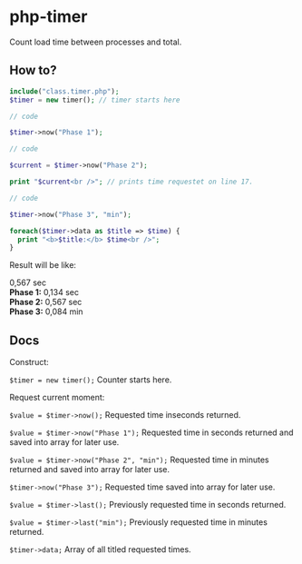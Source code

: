 # php-timer
Count load time between processes and total.

## How to?

```php
include("class.timer.php");
$timer = new timer(); // timer starts here

// code

$timer->now("Phase 1");

// code

$current = $timer->now("Phase 2");

print "$current<br />"; // prints time requestet on line 17.

// code

$timer->now("Phase 3", "min");

foreach($timer->data as $title => $time) {
  print "<b>$title:</b> $time<br />";
}

```

Result will be like:

0,567 sec<br />
**Phase 1:** 0,134 sec<br />
**Phase 2:** 0,567 sec<br />
**Phase 3:** 0,084 min<br />

## Docs

Construct:

```$timer = new timer();```
Counter starts here.

Request current moment:

```$value = $timer->now();```
Requested time inseconds returned.

```$value = $timer->now("Phase 1");```
Requested time in seconds returned and saved into array for later use.

```$value = $timer->now("Phase 2", "min");```
Requested time in minutes returned and saved into array for later use.

```$timer->now("Phase 3");```
Requested time saved into array for later use.

```$value = $timer->last();```
Previously requested time in seconds returned.

```$value = $timer->last("min");```
Previously requested time in minutes returned.

```$timer->data;```
Array of all titled requested times.

